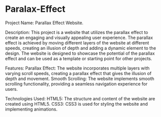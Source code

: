 # Paralax-Effect
Project Name: Parallax Effect Website.

Description:
This project is a website that utilizes the parallax effect to create an engaging and visually appealing user experience. The parallax effect is achieved by moving different layers of the website at different speeds, creating an illusion of depth and adding a dynamic element to the design. The website is designed to showcase the potential of the parallax effect and can be used as a template or starting point for other projects.

Features:
Parallax Effect: The website incorporates multiple layers with varying scroll speeds, creating a parallax effect that gives the illusion of depth and movement.
Smooth Scrolling: The website implements smooth scrolling functionality, providing a seamless navigation experience for users.

Technologies Used:
HTML5: The structure and content of the website are created using HTML5.
CSS3: CSS3 is used for styling the website and implementing animations.
